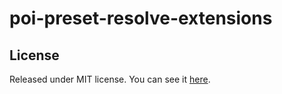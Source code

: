 # poi-preset-resolve-extensions

## License

Released under MIT license. You can see it [here][license].

<!-- Links -->

[license]: ./LICENSE

